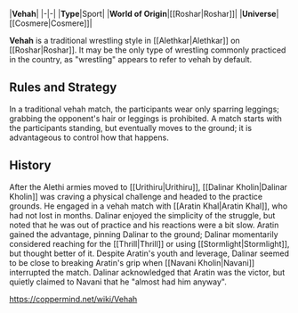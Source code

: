 |**Vehah**|
|-|-|
|**Type**|Sport|
|**World of Origin**|[[Roshar\|Roshar]]|
|**Universe**|[[Cosmere\|Cosmere]]|

**Vehah** is a traditional wrestling style in [[Alethkar\|Alethkar]] on [[Roshar\|Roshar]]. It may be the only type of wrestling commonly practiced in the country, as "wrestling" appears to refer to vehah by default.

## Rules and Strategy
In a traditional vehah match, the participants wear only sparring leggings; grabbing the opponent's hair or leggings is prohibited. A match starts with the participants standing, but eventually moves to the ground; it is advantageous to control how that happens.

## History
After the Alethi armies moved to [[Urithiru\|Urithiru]], [[Dalinar Kholin\|Dalinar Kholin]] was craving a physical challenge and headed to the practice grounds. He engaged in a vehah match with [[Aratin Khal\|Aratin Khal]], who had not lost in months. Dalinar enjoyed the simplicity of the struggle, but noted that he was out of practice and his reactions were a bit slow. Aratin gained the advantage, pinning Dalinar to the ground; Dalinar momentarily considered reaching for the [[Thrill\|Thrill]] or using [[Stormlight\|Stormlight]], but thought better of it. Despite Aratin's youth and leverage, Dalinar seemed to be close to breaking Aratin's grip when [[Navani Kholin\|Navani]] interrupted the match. Dalinar acknowledged that Aratin was the victor, but quietly claimed to Navani that he "almost had him anyway".



https://coppermind.net/wiki/Vehah